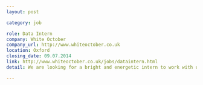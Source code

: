 ```yaml
---
layout: post

category: job

role: Data Intern
company: White October
company_url: http://www.whiteoctober.co.uk
location: Oxford
closing_date: 09.07.2014
link: http://www.whiteoctober.co.uk/jobs/dataintern.html
detail: We are looking for a bright and energetic intern to work with us on two CRM projects in August. Working in the marketing and communications team at White October, you’ll gain experience within one of Oxford's most exciting web development agencies.

---
```

